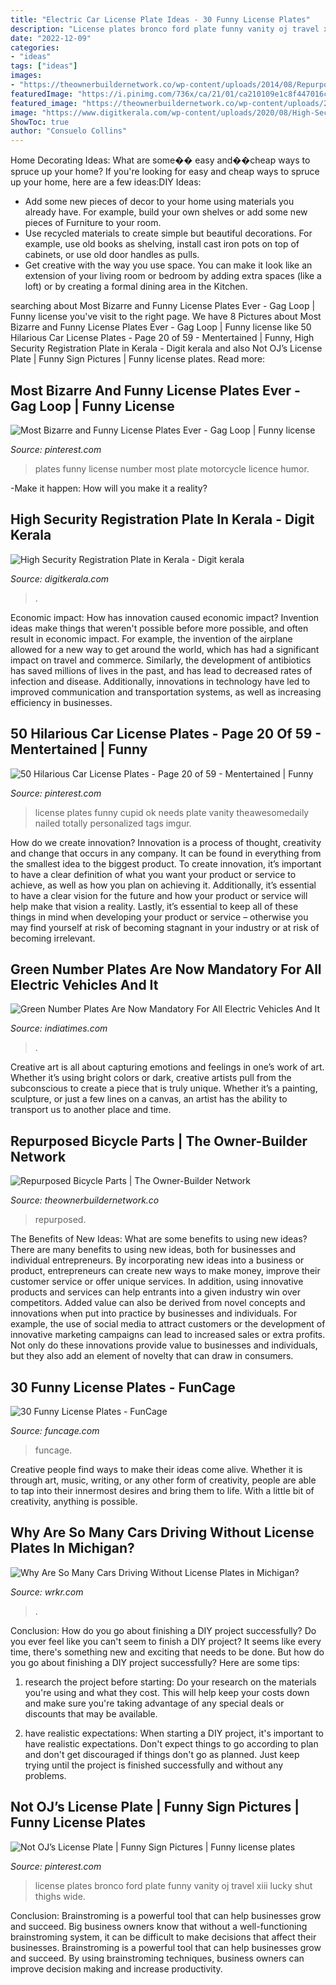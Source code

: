 ```yaml
---
title: "Electric Car License Plate Ideas - 30 Funny License Plates"
description: "License plates bronco ford plate funny vanity oj travel xiii lucky shut thighs wide"
date: "2022-12-09"
categories:
- "ideas"
tags: ["ideas"]
images:
- "https://theownerbuildernetwork.co/wp-content/uploads/2014/08/Repurposed-Bicycle-Parts-03.jpg"
featuredImage: "https://i.pinimg.com/736x/ca/21/01/ca210109e1c8f447016cc356329bb787.jpg"
featured_image: "https://theownerbuildernetwork.co/wp-content/uploads/2014/08/Repurposed-Bicycle-Parts-03.jpg"
image: "https://www.digitkerala.com/wp-content/uploads/2020/08/High-Security-Registration-Plate-in-Kerala.jpg"
ShowToc: true
author: "Consuelo Collins"
---
```



Home Decorating Ideas: What are some�� easy and��cheap ways to spruce up your home?
If you're looking for easy and cheap ways to spruce up your home, here are a few ideas:DIY Ideas: 
- Add some new pieces of decor to your home using materials you already have. For example, build your own shelves or add some new pieces of Furniture to your room. 
- Use recycled materials to create simple but beautiful decorations. For example, use old books as shelving, install cast iron pots on top of cabinets, or use old door handles as pulls. 
- Get creative with the way you use space. You can make it look like an extension of your living room or bedroom by adding extra spaces (like a loft) or by creating a formal dining area in the Kitchen.

	

		
searching about Most Bizarre and Funny License Plates Ever - Gag Loop | Funny license you've visit to the right page. We have 8 Pictures about Most Bizarre and Funny License Plates Ever - Gag Loop | Funny license like 50 Hilarious Car License Plates - Page 20 of 59 - Mentertained | Funny, High Security Registration Plate in Kerala - Digit kerala and also Not OJ’s License Plate | Funny Sign Pictures | Funny license plates. Read more:
		
    
## Most Bizarre And Funny License Plates Ever - Gag Loop | Funny License

<img loading=lazy src="https://i.pinimg.com/736x/ca/21/01/ca210109e1c8f447016cc356329bb787.jpg" onerror="this.onerror=null;this.src='https://tse3.mm.bing.net/th?id=OIP.AOIEDziVAfSXl703kJFieAHaF6&amp;pid=15.1';" alt="Most Bizarre and Funny License Plates Ever - Gag Loop | Funny license">

_Source: pinterest.com_

>plates funny license number most plate motorcycle licence humor. 

	

-Make it happen: How will you make it a reality?

    
## High Security Registration Plate In Kerala - Digit Kerala

<img loading=lazy src="https://www.digitkerala.com/wp-content/uploads/2020/08/High-Security-Registration-Plate-in-Kerala.jpg" onerror="this.onerror=null;this.src='https://tse1.mm.bing.net/th?id=OIP.35YYLt_8wv4AuGURd-NZXAHaD4&amp;pid=15.1';" alt="High Security Registration Plate in Kerala - Digit kerala">

_Source: digitkerala.com_

>. 

	

Economic impact: How has innovation caused economic impact?
Invention ideas make things that weren't possible before more possible, and often result in economic impact. For example, the invention of the airplane allowed for a new way to get around the world, which has had a significant impact on travel and commerce. Similarly, the development of antibiotics has saved millions of lives in the past, and has lead to decreased rates of infection and disease. Additionally, innovations in technology have led to improved communication and transportation systems, as well as increasing efficiency in businesses.

    
## 50 Hilarious Car License Plates - Page 20 Of 59 - Mentertained | Funny

<img loading=lazy src="https://i.pinimg.com/736x/1b/11/7a/1b117ad4878cc2ef3e7404486453ea0c--funny-license-plates-funny-pics.jpg" onerror="this.onerror=null;this.src='https://tse2.mm.bing.net/th?id=OIP.__Rv-yqB3ZFibtSyZXyNSwEgDY&amp;pid=15.1';" alt="50 Hilarious Car License Plates - Page 20 of 59 - Mentertained | Funny">

_Source: pinterest.com_

>license plates funny cupid ok needs plate vanity theawesomedaily nailed totally personalized tags imgur. 

	

How do we create innovation?
Innovation is a process of thought, creativity and change that occurs in any company. It can be found in everything from the smallest idea to the biggest product. To create innovation, it’s important to have a clear definition of what you want your product or service to achieve, as well as how you plan on achieving it. Additionally, it’s essential to have a clear vision for the future and how your product or service will help make that vision a reality. Lastly, it’s essential to keep all of these things in mind when developing your product or service – otherwise you may find yourself at risk of becoming stagnant in your industry or at risk of becoming irrelevant.

    
## Green Number Plates Are Now Mandatory For All Electric Vehicles And It

<img loading=lazy src="https://im.indiatimes.in/facebook/2019/May/electric_vehicles_india_ev_mandate_ev_green_number_plates_electric_car_rules_in_india_ev_rules_1556698756.jpg" onerror="this.onerror=null;this.src='https://tse4.mm.bing.net/th?id=OIP.uvZDoElbj4ckzdEdrvqkWgHaD4&amp;pid=15.1';" alt="Green Number Plates Are Now Mandatory For All Electric Vehicles And It">

_Source: indiatimes.com_

>. 

	

Creative art is all about capturing emotions and feelings in one’s work of art. Whether it’s using bright colors or dark, creative artists pull from the subconscious to create a piece that is truly unique. Whether it’s a painting, sculpture, or just a few lines on a canvas, an artist has the ability to transport us to another place and time.

    
## Repurposed Bicycle Parts | The Owner-Builder Network

<img loading=lazy src="https://theownerbuildernetwork.co/wp-content/uploads/2014/08/Repurposed-Bicycle-Parts-03.jpg" onerror="this.onerror=null;this.src='https://tse2.mm.bing.net/th?id=OIP.x4GsuKzXh1qoz1jZpMhWGQHaJ3&amp;pid=15.1';" alt="Repurposed Bicycle Parts | The Owner-Builder Network">

_Source: theownerbuildernetwork.co_

>repurposed. 

	

The Benefits of New Ideas: What are some benefits to using new ideas?
There are many benefits to using new ideas, both for businesses and individual entrepreneurs. By incorporating new ideas into a business or product, entrepreneurs can create new ways to make money, improve their customer service or offer unique services. In addition, using innovative products and services can help entrants into a given industry win over competitors.
Added value can also be derived from novel concepts and innovations when put into practice by businesses and individuals. For example, the use of social media to attract customers or the development of innovative marketing campaigns can lead to increased sales or extra profits. Not only do these innovations provide value to businesses and individuals, but they also add an element of novelty that can draw in consumers.

    
## 30 Funny License Plates - FunCage

<img loading=lazy src="https://www.funcage.com/blog/wp-content/uploads/2014/03/30-Funny-License-Plates-019.jpg" onerror="this.onerror=null;this.src='https://tse2.mm.bing.net/th?id=OIP.RwChObIkLLOejG2qFjkP2AHaGg&amp;pid=15.1';" alt="30 Funny License Plates - FunCage">

_Source: funcage.com_

>funcage. 

	

Creative people find ways to make their ideas come alive. Whether it is through art, music, writing, or any other form of creativity, people are able to tap into their innermost desires and bring them to life. With a little bit of creativity, anything is possible.

    
## Why Are So Many Cars Driving Without License Plates In Michigan?

<img loading=lazy src="https://townsquare.media/site/689/files/2020/10/No-Plates2-e1601890822455.jpg?w=1200&amp;h=0&amp;zc=1&amp;s=0&amp;a=t&amp;q=89" onerror="this.onerror=null;this.src='https://tse3.mm.bing.net/th?id=OIP.qSCeBM8nUYWVQkWnaTlPWQHaH8&amp;pid=15.1';" alt="Why Are So Many Cars Driving Without License Plates in Michigan?">

_Source: wrkr.com_

>. 

	

Conclusion: How do you go about finishing a DIY project successfully?
Do you ever feel like you can't seem to finish a DIY project? It seems like every time, there's something new and exciting that needs to be done. But how do you go about finishing a DIY project successfully? Here are some tips: 
1. research the project before starting: Do your research on the materials you're using and what they cost. This will help keep your costs down and make sure you're taking advantage of any special deals or discounts that may be available. 

2. have realistic expectations: When starting a DIY project, it's important to have realistic expectations. Don't expect things to go according to plan and don't get discouraged if things don't go as planned. Just keep trying until the project is finished successfully and without any problems. 


    
## Not OJ’s License Plate | Funny Sign Pictures | Funny License Plates

<img loading=lazy src="https://i.pinimg.com/736x/99/2b/10/992b10958ea594ac27f9ce2620a185aa--funny-license-plates-licence-plates.jpg" onerror="this.onerror=null;this.src='https://tse3.mm.bing.net/th?id=OIP.Q3CabKSc55j6YBGuZBBl7wHaFw&amp;pid=15.1';" alt="Not OJ’s License Plate | Funny Sign Pictures | Funny license plates">

_Source: pinterest.com_

>license plates bronco ford plate funny vanity oj travel xiii lucky shut thighs wide. 

	

Conclusion: Brainstroming is a powerful tool that can help businesses grow and succeed.
Big business owners know that without a well-functioning brainstroming system, it can be difficult to make decisions that affect their businesses. Brainstroming is a powerful tool that can help businesses grow and succeed. By using brainstroming techniques, business owners can improve decision making and increase productivity.

